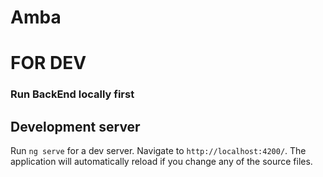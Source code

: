 # Amba

# FOR DEV 
### Run BackEnd locally first 

## Development server

Run `ng serve` for a dev server. Navigate to `http://localhost:4200/`. The application will automatically reload if you change any of the source files.

